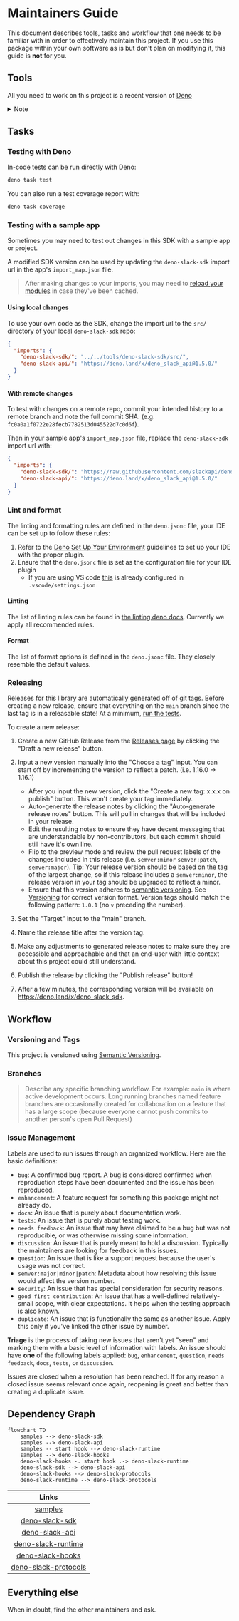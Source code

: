 # Maintainers Guide

This document describes tools, tasks and workflow that one needs to be familiar
with in order to effectively maintain this project. If you use this package
within your own software as is but don't plan on modifying it, this guide is
**not** for you.

## Tools

All you need to work on this project is a recent version of
[Deno](https://deno.land/)

<details>
  <summary>Note</summary>

- You can set up shell completion by following the
  [Shell Completion](https://deno.land/manual/getting_started/setup_your_environment#shell-completions)
  guidelines.

</details>

## Tasks

### Testing with Deno

In-code tests can be run directly with Deno:

```zsh
deno task test
```

You can also run a test coverage report with:

```zsh
deno task coverage
```

### Testing with a sample app

Sometimes you may need to test out changes in this SDK with a sample app or
project.

A modified SDK version can be used by updating the `deno-slack-sdk` import url
in the app's `import_map.json` file.

> After making changes to your imports, you may need to
> [reload your modules](https://deno.land/manual@v1.29.1/basics/modules/reloading_modules)
> in case they've been cached.

#### Using local changes

To use your own code as the SDK, change the import url to the `src/` directory
of your local `deno-slack-sdk` repo:

```json
{
  "imports": {
    "deno-slack-sdk/": "../../tools/deno-slack-sdk/src/",
    "deno-slack-api/": "https://deno.land/x/deno_slack_api@1.5.0/"
  }
}
```

#### With remote changes

To test with changes on a remote repo, commit your intended history to a remote
branch and note the full commit SHA. (e.g.
`fc0a0a1f0722e28fecb7782513d045522d7c0d6f`).

Then in your sample app's `import_map.json` file, replace the `deno-slack-sdk`
import url with:

```json
{
  "imports": {
    "deno-slack-sdk/": "https://raw.githubusercontent.com/slackapi/deno-slack-sdk/<commit-SHA-goes-here>/src/",
    "deno-slack-api/": "https://deno.land/x/deno_slack_api@1.5.0/"
  }
}
```

### Lint and format

The linting and formatting rules are defined in the `deno.jsonc` file, your IDE
can be set up to follow these rules:

1. Refer to the
   [Deno Set Up Your Environment](https://deno.land/manual/getting_started/setup_your_environment)
   guidelines to set up your IDE with the proper plugin.
2. Ensure that the `deno.jsonc` file is set as the configuration file for your
   IDE plugin
   - If you are using VS code
     [this](https://deno.land/manual/references/vscode_deno#using-a-configuration-file)
     is already configured in `.vscode/settings.json`

#### Linting

The list of linting rules can be found in
[the linting deno docs](https://lint.deno.land/). Currently we apply all
recommended rules.

#### Format

The list of format options is defined in the `deno.jsonc` file. They closely
resemble the default values.

### Releasing

Releases for this library are automatically generated off of git tags. Before
creating a new release, ensure that everything on the `main` branch since the
last tag is in a releasable state! At a minimum,
[run the tests](#testing-with-deno).

To create a new release:

1. Create a new GitHub Release from the
   [Releases page](https://github.com/slackapi/deno-slack-sdk/releases) by
   clicking the "Draft a new release" button.
2. Input a new version manually into the "Choose a tag" input. You can start off
   by incrementing the version to reflect a patch. (i.e. 1.16.0 -> 1.16.1)

   - After you input the new version, click the "Create a new tag: x.x.x on
     publish" button. This won't create your tag immediately.
   - Auto-generate the release notes by clicking the "Auto-generate release
     notes" button. This will pull in changes that will be included in your
     release.
   - Edit the resulting notes to ensure they have decent messaging that are
     understandable by non-contributors, but each commit should still have it's
     own line.
   - Flip to the preview mode and review the pull request labels of the changes
     included in this release (i.e. `semver:minor` `semver:patch`,
     `semver:major`). Tip: Your release version should be based on the tag of
     the largest change, so if this release includes a `semver:minor`, the
     release version in your tag should be upgraded to reflect a minor.
   - Ensure that this version adheres to [semantic versioning][semver]. See
     [Versioning](#versioning-and-tags) for correct version format. Version tags
     should match the following pattern: `1.0.1` (no `v` preceding the number).

3. Set the "Target" input to the "main" branch.
4. Name the release title after the version tag.
5. Make any adjustments to generated release notes to make sure they are
   accessible and approachable and that an end-user with little context about
   this project could still understand.
6. Publish the release by clicking the "Publish release" button!
7. After a few minutes, the corresponding version will be available on
   <https://deno.land/x/deno_slack_sdk>.

## Workflow

### Versioning and Tags

This project is versioned using [Semantic Versioning][semver].

### Branches

> Describe any specific branching workflow. For example: `main` is where active
> development occurs. Long running branches named feature branches are
> occasionally created for collaboration on a feature that has a large scope
> (because everyone cannot push commits to another person's open Pull Request)

### Issue Management

Labels are used to run issues through an organized workflow. Here are the basic
definitions:

- `bug`: A confirmed bug report. A bug is considered confirmed when reproduction
  steps have been documented and the issue has been reproduced.
- `enhancement`: A feature request for something this package might not already
  do.
- `docs`: An issue that is purely about documentation work.
- `tests`: An issue that is purely about testing work.
- `needs feedback`: An issue that may have claimed to be a bug but was not
  reproducible, or was otherwise missing some information.
- `discussion`: An issue that is purely meant to hold a discussion. Typically
  the maintainers are looking for feedback in this issues.
- `question`: An issue that is like a support request because the user's usage
  was not correct.
- `semver:major|minor|patch`: Metadata about how resolving this issue would
  affect the version number.
- `security`: An issue that has special consideration for security reasons.
- `good first contribution`: An issue that has a well-defined relatively-small
  scope, with clear expectations. It helps when the testing approach is also
  known.
- `duplicate`: An issue that is functionally the same as another issue. Apply
  this only if you've linked the other issue by number.

**Triage** is the process of taking new issues that aren't yet "seen" and
marking them with a basic level of information with labels. An issue should have
**one** of the following labels applied: `bug`, `enhancement`, `question`,
`needs feedback`, `docs`, `tests`, or `discussion`.

Issues are closed when a resolution has been reached. If for any reason a closed
issue seems relevant once again, reopening is great and better than creating a
duplicate issue.

## Dependency Graph

<!-- https://mermaid.js.org/syntax/flowchart.html -->
<!-- Link in mermaid are not supported on github https://github.com/mermaid-js/mermaid/issues/3077 -->

```mermaid
flowchart TD
    samples --> deno-slack-sdk
    samples --> deno-slack-api
    samples -- start hook --> deno-slack-runtime
    samples --> deno-slack-hooks
    deno-slack-hooks -. start hook .-> deno-slack-runtime
    deno-slack-sdk --> deno-slack-api
    deno-slack-hooks --> deno-slack-protocols
    deno-slack-runtime --> deno-slack-protocols
```

|                                  Links                                   |
| :----------------------------------------------------------------------: |
|       [samples](https://github.com/slack-samples/deno-hello-world)       |
|       [deno-slack-sdk](https://github.com/slackapi/deno-slack-sdk)       |
|       [deno-slack-api](https://github.com/slackapi/deno-slack-api)       |
|   [deno-slack-runtime](https://github.com/slackapi/deno-slack-runtime)   |
|     [deno-slack-hooks](https://github.com/slackapi/deno-slack-hooks)     |
| [deno-slack-protocols](https://github.com/slackapi/deno-slack-protocols) |

## Everything else

When in doubt, find the other maintainers and ask.

[semver]: http://semver.org/

